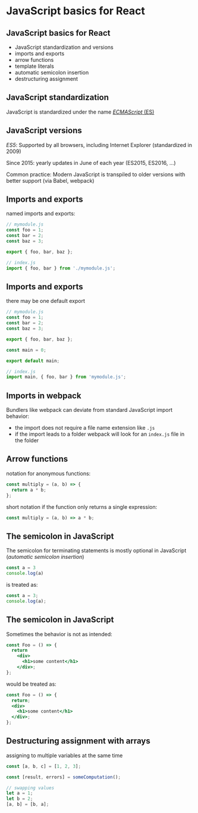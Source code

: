 # JavaScript basics for React

## JavaScript basics for React

- JavaScript standardization and versions
- imports and exports
- arrow functions
- template literals
- automatic semicolon insertion
- destructuring assignment

## JavaScript standardization

JavaScript is standardized under the name [_ECMAScript_ (ES)](https://www.ecma-international.org/ecma-262/)

## JavaScript versions

_ES5_: Supported by all browsers, including Internet Explorer (standardized in 2009)

Since 2015: yearly updates in June of each year (ES2015, ES2016, ...)

Common practice: Modern JavaScript is transpiled to older versions with better support (via Babel, webpack)

## Imports and exports

named imports and exports:

```js
// mymodule.js
const foo = 1;
const bar = 2;
const baz = 3;

export { foo, bar, baz };
```

```js
// index.js
import { foo, bar } from './mymodule.js';
```

## Imports and exports

there may be one default export

```js
// mymodule.js
const foo = 1;
const bar = 2;
const baz = 3;

export { foo, bar, baz };

const main = 0;

export default main;
```

```js
// index.js
import main, { foo, bar } from 'mymodule.js';
```

## Imports in webpack

Bundlers like webpack can deviate from standard JavaScript import behavior:

- the import does not require a file name extension like `.js`
- if the import leads to a folder webpack will look for an `index.js` file in the folder

## Arrow functions

notation for anonymous functions:

```js
const multiply = (a, b) => {
  return a * b;
};
```

short notation if the function only returns a single expression:

```js
const multiply = (a, b) => a * b;
```

## The semicolon in JavaScript

The semicolon for terminating statements is mostly optional in JavaScript (_automatic semicolon insertion_)

<!-- prettier-ignore -->
```js
const a = 3
console.log(a)
```

is treated as:

```js
const a = 3;
console.log(a);
```

## The semicolon in JavaScript

Sometimes the behavior is not as intended:

<!-- prettier-ignore -->
```jsx
const Foo = () => {
  return
    <div>
      <h1>some content</h1>
    </div>;
};
```

would be treated as:

```jsx
const Foo = () => {
  return;
  <div>
    <h1>some content</h1>
  </div>;
};
```

## Destructuring assignment with arrays

assigning to multiple variables at the same time

```js
const [a, b, c] = [1, 2, 3];
```

```js
const [result, errors] = someComputation();
```

```js
// swapping values
let a = 1;
let b = 2;
[a, b] = [b, a];
```
